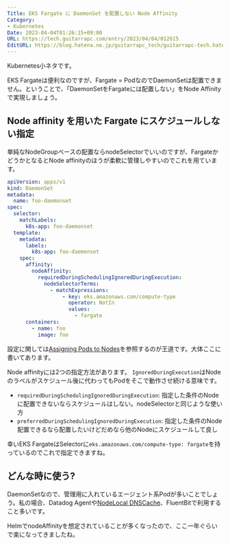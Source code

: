 ```yaml
---
Title: EKS Fargate に DaemonSet を配置しない Node Affinity
Category:
- Kubernetes
Date: 2023-04-04T01:26:15+09:00
URL: https://tech.guitarrapc.com/entry/2023/04/04/012615
EditURL: https://blog.hatena.ne.jp/guitarrapc_tech/guitarrapc-tech.hatenablog.com/atom/entry/4207112889977771931
---
```


Kubernetes小ネタです。

EKS Fargateは便利なのですが、Fargate = PodなのでDaemonSetは配置できません。ということで、「DaemonSetをFargateには配置しない」をNode Affinityで実現しましょう。

## Node affinity を用いた Fargate にスケジュールしない指定

単純なNodeGroupベースの配置ならnodeSelectorでいいのですが、FargateかどうかとなるとNode affinityのほうが柔軟に管理しやすいのでこれを用ています。

```yaml
apiVersion: apps/v1
kind: DaemonSet
metadata:
  name: foo-daemonset
spec:
  selector:
    matchLabels:
      k8s-app: foo-daemonset
  template:
    metadata:
      labels:
        k8s-app: foo-daemonset
    spec:
      affinity:
        nodeAffinity:
          requiredDuringSchedulingIgnoredDuringExecution:
            nodeSelectorTerms:
              - matchExpressions:
                  - key: eks.amazonaws.com/compute-type
                    operator: NotIn
                    values:
                      - fargate
      containers:
        - name: foo
          image: foo
```


設定に関しては[Assigning Pods to Nodes](https://kubernetes.io/docs/concepts/scheduling-eviction/assign-pod-node/)を参照するのが王道です。大体ここに書いてあります。

Node affinityには2つの指定方法があります。 `IgnoredDuringExecution`はNodeのラベルがスケジュール後に代わってもPodをそこで動作させ続ける意味です。

* `requiredDuringSchedulingIgnoredDuringExecution`: 指定した条件のNodeに配置できないならスケジュールはしない。nodeSelectorと同じような使い方
* `preferredDuringSchedulingIgnoredDuringExecution`: 指定した条件のNode配置できるなら配置したいけどだめなら他のNodeにスケジュールして良し

幸いEKS FargateはSelectorに`eks.amazonaws.com/compute-type: fargate`を持っているのでこれで指定できますね。

## どんな時に使う?

DaemonSetなので、管理用に入れているエージェント系Podが多いことでしょう。私の場合、Datadog Agentや[NodeLocal DNSCache](https://kubernetes.io/docs/tasks/administer-cluster/nodelocaldns/)、FluentBitで利用すること多いです。

HelmでnodeAffinityを想定されていることが多くなったので、ここ一年ぐらいで楽になってきましたね。
